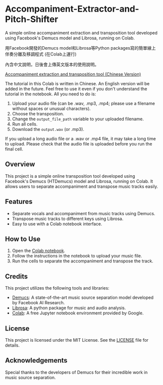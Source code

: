 # Accompaniment-Extractor-and-Pitch-Shifter

A simple online accompaniment extraction and transposition tool developed using Facebook's Demucs model and Librosa, running on Colab.

用Facebook開發的Demucs model和Librosa等Python packages寫的簡單線上伴奏分離及移調程式 (在Colab上運行)

內含中文說明，日後會上傳英文版本的使用說明。

[Accompaniment extraction and transposition tool (Chinese Version)](https://colab.research.google.com/drive/1MHk0PrDqzQPvazmfEav2l30bEPGcjF17?hl=zh-tw#scrollTo=WCwMs05xjh80)

The tutorial in this Colab is written in Chinese. An English version will be added in the future. Feel free to use it even if you don't understand the tutorial in the notebook. All you need to do is:
1. Upload your audio file (can be .wav, .mp3, .mp4; please use a filename without spaces or unusual characters).
2. Choose the transposition.
3. Change the `output_file_path` variable to your uploaded filename.
4. Run all cells.
5. Download the `output.wav` (or .mp3).

If you upload a long audio file or a .wav or .mp4 file, it may take a long time to upload. Please check that the audio file is uploaded before you run the final cell.

## Overview
This project is a simple online transposition tool developed using Facebook's Demucs (HTDemucs) model and Librosa, running on Colab. It allows users to separate accompaniment and transpose music tracks easily.

## Features
- Separate vocals and accompaniment from music tracks using Demucs.
- Transpose music tracks to different keys using Librosa.
- Easy to use with a Colab notebook interface.

## How to Use
1. Open the [Colab notebook](https://colab.research.google.com/drive/1MHk0PrDqzQPvazmfEav2l30bEPGcjF17?hl=zh-tw#scrollTo=WCwMs05xjh80).
2. Follow the instructions in the notebook to upload your music file.
3. Run the cells to separate the accompaniment and transpose the track.

## Credits
This project utilizes the following tools and libraries:
- [Demucs](https://github.com/facebookresearch/demucs): A state-of-the-art music source separation model developed by Facebook AI Research.
- [Librosa](https://librosa.org/): A python package for music and audio analysis.
- [Colab](https://colab.research.google.com/): A free Jupyter notebook environment provided by Google.

## License
This project is licensed under the MIT License. See the [LICENSE](LICENSE) file for details.

## Acknowledgements
Special thanks to the developers of Demucs for their incredible work in music source separation.
